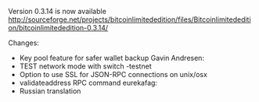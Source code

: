 Version 0.3.14 is now available
http://sourceforge.net/projects/bitcoinlimitededition/files/Bitcoinlimitededition/bitcoinlimitededition-0.3.14/

Changes:
* Key pool feature for safer wallet backup
Gavin Andresen:
* TEST network mode with switch -testnet
* Option to use SSL for JSON-RPC connections on unix/osx
* validateaddress RPC command
eurekafag:
* Russian translation
